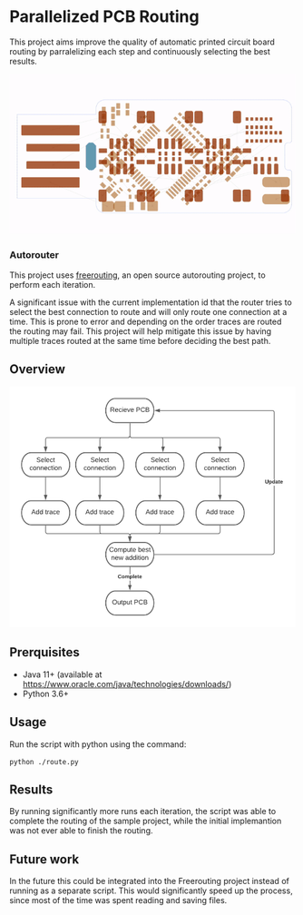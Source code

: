 # Parallelized PCB Routing
 
This project aims improve the quality of automatic printed circuit board routing by parralelizing each step and continuously selecting the best results.

![Routing](./docs/routing.gif)

### Autorouter
This project uses [freerouting](https://github.com/freerouting/freerouting), an open source autorouting project, to perform each iteration.

A significant issue with the current implementation id that the router tries to select the best connection to route and will only route one connection at a time. This is prone to error and depending on the order traces are routed the routing may fail. This project will help mitigate this issue by having multiple traces routed at the same time before deciding the best path.

## Overview
![Diagram](./docs/diagram.png)

## Prerquisites

* Java 11+ (available at https://www.oracle.com/java/technologies/downloads/)
* Python 3.6+

## Usage

Run the script with python using the command:
```
python ./route.py
```

## Results

By running significantly more runs each iteration, the script was able to complete the routing of the sample project, while the initial implemantion was not ever able to finish the routing.

## Future work

In the future this could be integrated into the Freerouting project instead of running as a separate script. This would significantly speed up the process, since most of the time was spent reading and saving files.